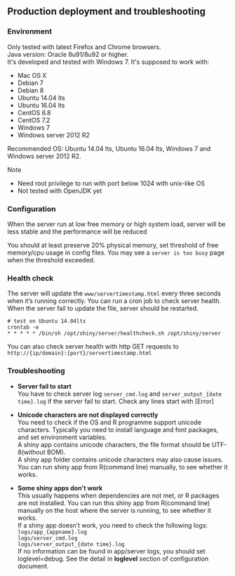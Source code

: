 ## Production deployment and troubleshooting


### Environment 
Only tested with latest Firefox and Chrome browsers.  
Java version: Oracle 8u91/8u92 or higher.  
It's developed and tested with Windows 7. It's supposed to work with:
* Mac OS X
* Debian 7
* Debian 8
* Ubuntu 14.04 lts
* Ubuntu 16.04 lts
* CentOS 6.8
* CentOS 7.2
* Windows 7
* Windows server 2012 R2

Recommended OS: Ubuntu 14.04 lts, Ubuntu 16.04 lts, Windows 7 and Windows server 2012 R2.  


Note 
* Need root privilege to run with port below 1024 with unix-like OS
* Not tested with OpenJDK yet


### Configuration
When the server run at low free memory or high system load, server will be less stable and the performance will be reduced

You should at least preserve 20% physical memory, set threshold of free memory/cpu usage in config files. You may see a `server is too busy` page when the threshold exceeded.



### Health check
The server will update the `www/servertimestamp.html` every three seconds when it’s running correctly. You can run a cron job to check server health. When the server fail to update the file, server should be restarted.

```
# test on Ubuntu 14.04lts
crontab -e
* * * * * /bin/sh /opt/shiny/server/healthcheck.sh /opt/shiny/server 
```
You can also check server health with http GET requests to `http://{ip/domain}:{port}/servertimestamp.html`




### Troubleshooting

  - **Server fail to start**  
You have to check server log `server_cmd.log` and `server_output_{date time}.log` if the server fail to start. Check any lines start with [Error]

  - **Unicode characters are not displayed correctly**  
You need to check if the OS and R programme support unicode characters. Typically you need to install language and font packages, and set environment variables.  
A shiny app contains unicode characters, the file format should be UTF-8(without BOM).  
A shiny app folder contains unicode characters may also cause issues.  
You can run shiny app from R(command line) manually, to see whether it works.  

  - **Some shiny apps don't work**  
This usually happens when dependencies are not met, or R packages are not installed. 
You can run this shiny app from R(command line) manually on the host where the server is running, to see whether it works.  
If a shiny app doesn’t work, you need to check the following logs:  
`logs/app_{appname}.log`  
`logs/server_cmd.log`  
`logs/server_output_{date time}.log`  
If no information can be found in app/server logs, you should set loglevel=debug. See the detail in **loglevel** section of configuration document.





